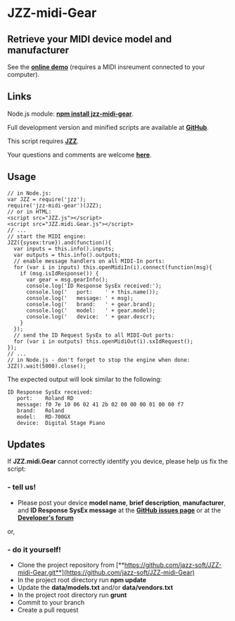 # JZZ-midi-Gear

## Retrieve your MIDI device model and manufacturer

See the [**online demo**](https://jazz-soft.github.io/modules/gear/index.html)
(requires a MIDI insreument connected to your computer).

## Links

Node.js module: [**npm install jzz-midi-gear**](https://www.npmjs.com/package/jzz-midi-gear).

Full development version and minified scripts are available at [**GitHub**](https://github.com/jazz-soft/JZZ-midi-Gear).

This script requires [**JZZ**](https://github.com/jazz-soft/JZZ).

Your questions and comments are welcome [**here**](https://jazz-soft.org).

## Usage

    // in Node.js:
    var JZZ = require('jzz');
    require('jzz-midi-gear')(JZZ);
    // or in HTML:
    <script src="JZZ.js"></script>
    <script src="JZZ.midi.Gear.js"></script>
    // ...
    // start the MIDI engine:
    JZZ({sysex:true}).and(function(){
      var inputs = this.info().inputs;
      var outputs = this.info().outputs;
      // enable message handlers on all MIDI-In ports:
      for (var i in inputs) this.openMidiIn(i).connect(function(msg){
        if (msg.isIdResponse()) {
          var gear = msg.gearInfo();
          console.log('ID Response SysEx received:');
          console.log('   port:    ' + this.name());
          console.log('   message: ' + msg);
          console.log('   brand:   ' + gear.brand);
          console.log('   model:   ' + gear.model);
          console.log('   device:  ' + gear.descr);
        }
      });
      // send the ID Request SysEx to all MIDI-Out ports:
      for (var i in outputs) this.openMidiOut(i).sxIdRequest();
    });
    // ...
    // in Node.js - don't forget to stop the engine when done:
    JZZ().wait(5000).close();

The expected output will look similar to the following:

    ID Response SysEx received:
       port:    Roland RD
       message: f0 7e 10 06 02 41 2b 02 00 00 00 01 00 00 f7
       brand:   Roland
       model:   RD-700GX
       device:  Digital Stage Piano

## Updates

If **JZZ.midi.Gear** cannot correctly identify you device, please help us fix the script:

### - tell us!
* Please post your device **model name**, **brief description**, **manufacturer**, and **ID Response SysEx message**
at the [**GitHub issues page**](https://github.com/jazz-soft/JZZ-midi-Gear/issues)
or at the [**Developer's forum**](http://jazz-soft.org)

or,

### - do it yourself!
* Clone the project repository from [**https://github.com/jazz-soft/JZZ-midi-Gear.git**](https://github.com/jazz-soft/JZZ-midi-Gear)
* In the project root directory run **npm update**
* Update the **data/models.txt** and/or **data/vendors.txt**
* In the project root directory run **grunt**
* Commit to your branch
* Create a pull request
